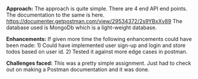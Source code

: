 **Approach:** The approach is quite simple. There are 4 end API end points. The documentation to the same is here. https://documenter.getpostman.com/view/29534372/2s9YBxXv89
The database used is MongoDb which is a light-weight database.

**Enhancements:** If given more time the following enhancements could have been made:
    1)  Could have implemented user sign-up and login and store todos based on user id.
    2)  Tested it against more edge cases in postman.

**Challenges faced:**  This was a pretty simple assignment. Just had to check out on making a Postman documentation and it was done.
